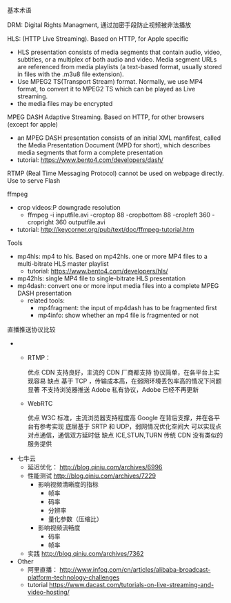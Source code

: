 基本术语

DRM: Digital Rights Managment, 通过加密手段防止视频被非法播放

HLS: \(HTTP Live Streaming\). Based on HTTP, for Apple specific

* HLS presentation consists of media segments that contain audio, video, subtitles, or a multiplex of both audio and video. 
  Media segment URLs
   are referenced from media playlists \(a text-based format, usually stored in files with the .m3u8 file extension\).
* Use MPEG2 TS\(Transport Stream\) format. Normally, we use MP4 format, to convert it to MPEG2 TS which can be played as Live streaming.
* the media files may be encrypted

MPEG DASH Adaptive Streaming. Based on HTTP, for other browsers \(except for apple\)

* an MPEG DASH presentation consists of an initial XML manfifest, called the Media Presentation Document \(MPD for short\), which describes media segments that form a complete presentation
* tutorial: https://www.bento4.com/developers/dash/

RTMP \(Real Time Messaging Protocol\) cannot be used on webpage directly. Use to serve Flash



ffmpeg

* crop videos:P downgrade resolution
  * ffmpeg -i inputfile.avi -croptop 88 -cropbottom 88 -cropleft 360 -cropright 360 outputfile.avi
* tutorial: http://keycorner.org/pub/text/doc/ffmpeg-tutorial.htm

Tools

* mp4hls: mp4 to hls. Based on mp42hls. one or more MP4 files to a multi-bitrate HLS master playlist
  * tutorial: https://www.bento4.com/developers/hls/
* mp42hls: single MP4 file to single-bitrate HLS presentation
* mp4dash: convert one or more input media files into a complete MPEG DASH presentation
  * related tools:
    * mp4fragment: the input of mp4dash has to be fragmented first
    * mp4info: show whether an mp4 file is fragmented or not

直播推送协议比较

* * RTMP：
 
    优点 CDN 支持良好，主流的 CDN 厂商都支持 协议简单，在各平台上实现容易 缺点 基于 TCP ，传输成本高，在弱网环境丢包率高的情况下问题显著 不支持浏览器推送 Adobe 私有协议，Adobe 已经不再更新
  * WebRTC
 
    优点 W3C 标准，主流浏览器支持程度高 Google 在背后支撑，并在各平台有参考实现 底层基于 SRTP 和 UDP，弱网情况优化空间大 可以实现点对点通信，通信双方延时低 缺点 ICE,STUN,TURN 传统 CDN 没有类似的服务提供
* 七牛云
  * 延迟优化： http://blog.qiniu.com/archives/6996
  * 性能测试 http://blog.qiniu.com/archives/7229
    * 影响视频清晰度的指标
      * 帧率
      * 码率
      * 分辨率
      * 量化参数（压缩比）
    * 影响视频流畅度
      * 码率
      * 帧率
  * 实践 http://blog.qiniu.com/archives/7362
* Other
  * 阿里直播： http://www.infoq.com/cn/articles/alibaba-broadcast-platform-technology-challenges
  * tutorial https://www.dacast.com/tutorials-on-live-streaming-and-video-hosting/




